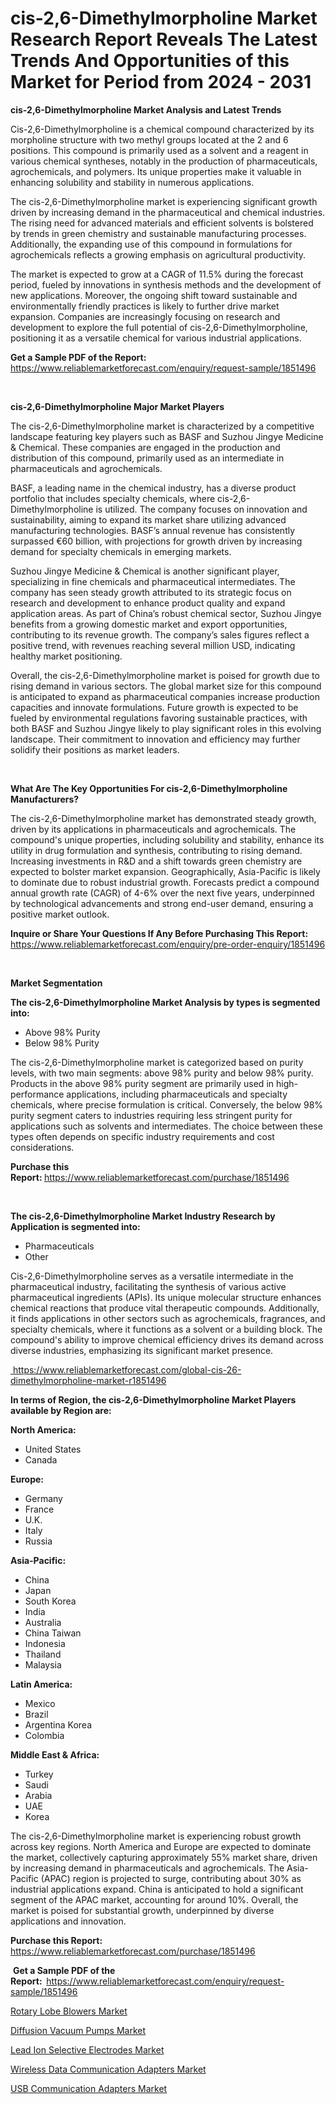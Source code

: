 <p><h1>cis-2,6-Dimethylmorpholine Market Research Report Reveals The Latest Trends And Opportunities of this Market for Period from 2024 - 2031</h1></p><p><strong>cis-2,6-Dimethylmorpholine Market Analysis and Latest Trends</strong></p>
<p><p>Cis-2,6-Dimethylmorpholine is a chemical compound characterized by its morpholine structure with two methyl groups located at the 2 and 6 positions. This compound is primarily used as a solvent and a reagent in various chemical syntheses, notably in the production of pharmaceuticals, agrochemicals, and polymers. Its unique properties make it valuable in enhancing solubility and stability in numerous applications.</p><p>The cis-2,6-Dimethylmorpholine market is experiencing significant growth driven by increasing demand in the pharmaceutical and chemical industries. The rising need for advanced materials and efficient solvents is bolstered by trends in green chemistry and sustainable manufacturing processes. Additionally, the expanding use of this compound in formulations for agrochemicals reflects a growing emphasis on agricultural productivity.</p><p>The market is expected to grow at a CAGR of 11.5% during the forecast period, fueled by innovations in synthesis methods and the development of new applications. Moreover, the ongoing shift toward sustainable and environmentally friendly practices is likely to further drive market expansion. Companies are increasingly focusing on research and development to explore the full potential of cis-2,6-Dimethylmorpholine, positioning it as a versatile chemical for various industrial applications.</p></p>
<p><strong>Get a Sample PDF of the Report:&nbsp;</strong> <a href="https://www.reliablemarketforecast.com/enquiry/request-sample/1851496?utm_campaign=1080&utm_medium=2&utm_source=Github&utm_content=ia&utm_term=18102024&utm_id=cis-26-dimethylmorpholine">https://www.reliablemarketforecast.com/enquiry/request-sample/1851496</a></p>
<p>&nbsp;</p>
<p><strong>cis-2,6-Dimethylmorpholine Major Market Players</strong></p>
<p><p>The cis-2,6-Dimethylmorpholine market is characterized by a competitive landscape featuring key players such as BASF and Suzhou Jingye Medicine & Chemical. These companies are engaged in the production and distribution of this compound, primarily used as an intermediate in pharmaceuticals and agrochemicals.</p><p>BASF, a leading name in the chemical industry, has a diverse product portfolio that includes specialty chemicals, where cis-2,6-Dimethylmorpholine is utilized. The company focuses on innovation and sustainability, aiming to expand its market share utilizing advanced manufacturing technologies. BASF’s annual revenue has consistently surpassed €60 billion, with projections for growth driven by increasing demand for specialty chemicals in emerging markets.</p><p>Suzhou Jingye Medicine & Chemical is another significant player, specializing in fine chemicals and pharmaceutical intermediates. The company has seen steady growth attributed to its strategic focus on research and development to enhance product quality and expand application areas. As part of China’s robust chemical sector, Suzhou Jingye benefits from a growing domestic market and export opportunities, contributing to its revenue growth. The company’s sales figures reflect a positive trend, with revenues reaching several million USD, indicating healthy market positioning.</p><p>Overall, the cis-2,6-Dimethylmorpholine market is poised for growth due to rising demand in various sectors. The global market size for this compound is anticipated to expand as pharmaceutical companies increase production capacities and innovate formulations. Future growth is expected to be fueled by environmental regulations favoring sustainable practices, with both BASF and Suzhou Jingye likely to play significant roles in this evolving landscape. Their commitment to innovation and efficiency may further solidify their positions as market leaders.</p></p>
<p>&nbsp;</p>
<p><strong>What Are The Key Opportunities For cis-2,6-Dimethylmorpholine Manufacturers?</strong></p>
<p><p>The cis-2,6-Dimethylmorpholine market has demonstrated steady growth, driven by its applications in pharmaceuticals and agrochemicals. The compound's unique properties, including solubility and stability, enhance its utility in drug formulation and synthesis, contributing to rising demand. Increasing investments in R&D and a shift towards green chemistry are expected to bolster market expansion. Geographically, Asia-Pacific is likely to dominate due to robust industrial growth. Forecasts predict a compound annual growth rate (CAGR) of 4-6% over the next five years, underpinned by technological advancements and strong end-user demand, ensuring a positive market outlook.</p></p>
<p><strong>Inquire or Share Your Questions If Any Before Purchasing This Report:</strong> <a href="https://www.reliablemarketforecast.com/enquiry/pre-order-enquiry/1851496?utm_campaign=1080&utm_medium=2&utm_source=Github&utm_content=ia&utm_term=18102024&utm_id=cis-26-dimethylmorpholine">https://www.reliablemarketforecast.com/enquiry/pre-order-enquiry/1851496</a></p>
<p>&nbsp;</p>
<p><strong>Market Segmentation</strong></p>
<p><strong>The cis-2,6-Dimethylmorpholine Market Analysis by types is segmented into:</strong></p>
<p><ul><li>Above 98% Purity</li><li>Below 98% Purity</li></ul></p>
<p><p>The cis-2,6-Dimethylmorpholine market is categorized based on purity levels, with two main segments: above 98% purity and below 98% purity. Products in the above 98% purity segment are primarily used in high-performance applications, including pharmaceuticals and specialty chemicals, where precise formulation is critical. Conversely, the below 98% purity segment caters to industries requiring less stringent purity for applications such as solvents and intermediates. The choice between these types often depends on specific industry requirements and cost considerations.</p></p>
<p><strong>Purchase this Report:&nbsp;</strong><a href="https://www.reliablemarketforecast.com/purchase/1851496?utm_campaign=1080&utm_medium=2&utm_source=Github&utm_content=ia&utm_term=18102024&utm_id=cis-26-dimethylmorpholine">https://www.reliablemarketforecast.com/purchase/1851496</a></p>
<p>&nbsp;</p>
<p><strong>The cis-2,6-Dimethylmorpholine Market Industry Research by Application is segmented into:</strong></p>
<p><ul><li>Pharmaceuticals</li><li>Other</li></ul></p>
<p><p>Cis-2,6-Dimethylmorpholine serves as a versatile intermediate in the pharmaceutical industry, facilitating the synthesis of various active pharmaceutical ingredients (APIs). Its unique molecular structure enhances chemical reactions that produce vital therapeutic compounds. Additionally, it finds applications in other sectors such as agrochemicals, fragrances, and specialty chemicals, where it functions as a solvent or a building block. The compound's ability to improve chemical efficiency drives its demand across diverse industries, emphasizing its significant market presence.</p></p>
<p><a href="https://www.reliablemarketforecast.com/global-cis-26-dimethylmorpholine-market-r1851496?utm_campaign=1080&utm_medium=2&utm_source=Github&utm_content=ia&utm_term=18102024&utm_id=cis-26-dimethylmorpholine">&nbsp;https://www.reliablemarketforecast.com/global-cis-26-dimethylmorpholine-market-r1851496</a></p>
<p><strong>In terms of Region, the cis-2,6-Dimethylmorpholine Market Players available by Region are:</strong></p>
<p>
    <p> <strong> North America: </strong>
        <ul>
            <li>United States</li>
            <li>Canada</li>
        </ul>
        </p> 
    <p> <strong> Europe: </strong>
        <ul>
            <li>Germany</li>
            <li>France</li>
            <li>U.K.</li>
            <li>Italy</li>
            <li>Russia</li>
        </ul>
        </p> 
    <p> <strong> Asia-Pacific: </strong>
        <ul>
            <li>China</li>
            <li>Japan</li>
            <li>South Korea</li>
            <li>India</li>
            <li>Australia</li>
            <li>China Taiwan</li>
            <li>Indonesia</li>
            <li>Thailand</li>
            <li>Malaysia</li>
        </ul>
        </p> 
    <p> <strong> Latin America: </strong>
        <ul>
            <li>Mexico</li>
            <li>Brazil</li>
            <li>Argentina Korea</li>
            <li>Colombia</li>
        </ul>
        </p> 
    <p> <strong> Middle East & Africa: </strong>
        <ul>
            <li>Turkey</li>
            <li>Saudi</li>
            <li>Arabia</li>
            <li>UAE</li>
            <li>Korea</li>
        </ul>
    </p>
    </p>
<p><p>The cis-2,6-Dimethylmorpholine market is experiencing robust growth across key regions. North America and Europe are expected to dominate the market, collectively capturing approximately 55% market share, driven by increasing demand in pharmaceuticals and agrochemicals. The Asia-Pacific (APAC) region is projected to surge, contributing about 30% as industrial applications expand. China is anticipated to hold a significant segment of the APAC market, accounting for around 10%. Overall, the market is poised for substantial growth, underpinned by diverse applications and innovation.</p></p>
<p><strong>Purchase this Report: </strong><a href="https://www.reliablemarketforecast.com/purchase/1851496?utm_campaign=1080&utm_medium=2&utm_source=Github&utm_content=ia&utm_term=18102024&utm_id=cis-26-dimethylmorpholine">https://www.reliablemarketforecast.com/purchase/1851496</a></p>
<p>&nbsp;<strong>Get a Sample PDF of the Report:&nbsp;&nbsp;</strong><a href="https://www.reliablemarketforecast.com/enquiry/request-sample/1851496?utm_campaign=1080&utm_medium=2&utm_source=Github&utm_content=ia&utm_term=18102024&utm_id=cis-26-dimethylmorpholine">https://www.reliablemarketforecast.com/enquiry/request-sample/1851496</a></p>
<p><strong></strong></p>
<p><p><a href="https://issuu.com/reportprime-2/docs/rotary-lobe-blowers-market-size-203_0288de8d34c127?utm_campaign=1080&utm_medium=2&utm_source=Github&utm_content=ia&utm_term=18102024&utm_id=cis-26-dimethylmorpholine">Rotary Lobe Blowers Market</a></p><p><a href="https://issuu.com/reportprime-2/docs/diffusion-vacuum-pumps-market-size-_d9e1ac391f3c49?utm_campaign=1080&utm_medium=2&utm_source=Github&utm_content=ia&utm_term=18102024&utm_id=cis-26-dimethylmorpholine">Diffusion Vacuum Pumps Market</a></p><p><a href="https://www.linkedin.com/pulse/lead-ion-selective-electrodes-market-outlook-forecast-from-2024-dbyyc?utm_campaign=1080&utm_medium=2&utm_source=Github&utm_content=ia&utm_term=18102024&utm_id=cis-26-dimethylmorpholine">Lead Ion Selective Electrodes Market</a></p><p><a href="https://github.com/priss1h/Market-Research-Report-List-1/blob/main/wireless-data-communication-adapters-market.md?utm_campaign=1080&utm_medium=2&utm_source=Github&utm_content=ia&utm_term=18102024&utm_id=cis-26-dimethylmorpholine">Wireless Data Communication Adapters Market</a></p><p><a href="https://github.com/lallietva4l/Market-Research-Report-List-1/blob/main/usb-communication-adapters-market.md?utm_campaign=1080&utm_medium=2&utm_source=Github&utm_content=ia&utm_term=18102024&utm_id=cis-26-dimethylmorpholine">USB Communication Adapters Market</a></p></p>